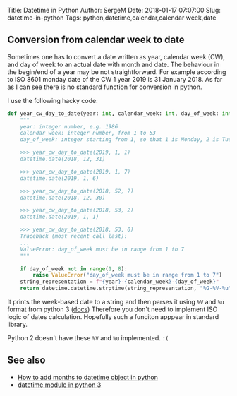 Title: Datetime in Python
Author: SergeM
Date: 2018-01-17 07:07:00
Slug: datetime-in-python
Tags: python,datetime,calendar,calendar week,date


## Conversion from calendar week to date
Sometimes one has to convert a date written as year, calendar week (CW), and day of week to an actual date with month and date.
The behaviour in the begin/end of a year may be not straightforward.
For example according to ISO 8601 monday date of the CW 1 year 2019 is 31 January 2018.
As far as I can see there is no standard function for conversion in python.


I use the following hacky code:

```python
def year_cw_day_to_date(year: int, calendar_week: int, day_of_week: int):
    """
    year: integer number, e.g. 1986
    calendar_week: integer number, from 1 to 53
    day_of_week: integer starting from 1, so that 1 is Monday, 2 is Tuesday, ...,  7 is Sunday

    >>> year_cw_day_to_date(2019, 1, 1)
    datetime.date(2018, 12, 31)

    >>> year_cw_day_to_date(2019, 1, 7)
    datetime.date(2019, 1, 6)

    >>> year_cw_day_to_date(2018, 52, 7)
    datetime.date(2018, 12, 30)

    >>> year_cw_day_to_date(2018, 53, 2)
    datetime.date(2019, 1, 1)

    >>> year_cw_day_to_date(2018, 53, 0)
    Traceback (most recent call last):
    ...
    ValueError: day_of_week must be in range from 1 to 7
    """

    if day_of_week not in range(1, 8):
        raise ValueError("day_of_week must be in range from 1 to 7")
    string_representation = f"{year}-{calendar_week}-{day_of_week}"
    return datetime.datetime.strptime(string_representation, "%G-%V-%u").date()
```

It prints the week-based date to a string and then parses it using `%V` and `%u` format from python 3 ([docs](https://docs.python.org/3.6/library/datetime.html#strftime-and-strptime-behavior))
Therefore you don't need to implement ISO logic of dates calculation. Hopefully such a funciton apppear in standard library.

Python 2 doesn't have these `%V` and `%u` implemented. `:(`

## See also
* [How to add months to datetime object in python](/add-months-to-datetime-in-python.html)
* [datetime module in python 3](https://docs.python.org/3.6/library/datetime.html#module-datetime)
